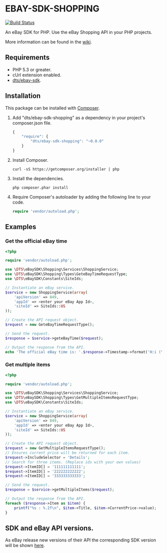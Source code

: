 # EBAY-SDK-SHOPPING

[![Build Status](https://travis-ci.org/davidtsadler/ebay-sdk-shopping.png?branch=develop)](https://travis-ci.org/davidtsadler/ebay-sdk-shopping)

An eBay SDK for PHP. Use the eBay Shopping API in your PHP projects.

More information can be found in the [wiki](https://github.com/davidtsadler/ebay-sdk-shopping/wiki).

## Requirements

- PHP 5.3 or greater.
- cUrl extension enabled.
- [dts/ebay-sdk](https://github.com/davidtsadler/ebay-sdk).

## Installation

This package can be installed with [Composer](http://getcomposer.org/).

1. Add "dts/ebay-sdk-shopping" as a dependency in your project's composer.json file.

   ```javascript
   {
       "require": {
           "dts/ebay-sdk-shopping": "~0.0.0"
       }
   }
   ```

1. Install Composer.

   ```
   curl -sS https://getcomposer.org/installer | php
   ```

1. Install the dependencies.

   ```
   php composer.phar install
   ```

1. Require Composer's autoloader by adding the following line to your code.

   ```php
   require 'vendor/autoload.php';
   ```

## Examples

### Get the official eBay time

```php
<?php

require 'vendor/autoload.php';

use \DTS\eBaySDK\Shopping\Services\ShoppingService;
use \DTS\eBaySDK\Shopping\Types\GeteBayTimeRequestType;
use \DTS\eBaySDK\Constants\SiteIds;

// Instantiate an eBay service.
$service = new ShoppingService(array(
    'apiVersion' => 849,
    'appId' => <enter your eBay App Id>,
    'siteId' => SiteIds::US
));

// Create the API request object.
$request = new GeteBayTimeRequestType();

// Send the request.
$response = $service->geteBayTime($request);

// Output the response from the API.
echo 'The official eBay time is: '.$response->Timestamp->format('H:i (\G\M\T) \o\n l jS Y')."\n";
```

### Get multiple items

```php
<?php

require 'vendor/autoload.php';

use \DTS\eBaySDK\Shopping\Services\ShoppingService;
use \DTS\eBaySDK\Shopping\Types\GetMultipleItemsRequestType;
use \DTS\eBaySDK\Constants\SiteIds;

// Instantiate an eBay service.
$service = new ShoppingService(array(
    'apiVersion' => 849,
    'appId' => <enter your eBay App Id>,
    'siteId' => SiteIds::US
));

// Create the API request object.
$request = new GetMultipleItemsRequestType();
// Ensures current price will be returned for each item.
$request->IncludeSelector = 'Details';
// Search for three items. (Replace ids with your own values)
$request->ItemID[] = '111111111111';
$request->ItemID[] = '222222222222';
$request->ItemID[] = '333333333333';

// Send the request.
$response = $service->getMultipleItems($request);

// Output the response from the API.
foreach ($response->Item as $item) {
    printf("%s : %.2f\n", $item->Title, $item->CurrentPrice->value);
}
```

## SDK and eBay API versions.

As eBay release new versions of their API the corresponding SDK version will be shown [here](https://github.com/davidtsadler/ebay-sdk/wiki/SDK-and-eBay-API-Versions#wiki-shopping).
